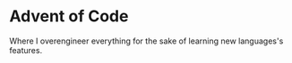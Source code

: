 # Advent of Code

Where I overengineer everything for the sake of learning new languages's features.
